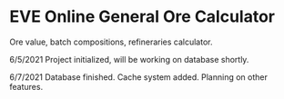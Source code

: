 # EVE Online General Ore Calculator
 Ore value, batch compositions, refineraries calculator.

6/5/2021 
Project initialized, will be working on database shortly.

6/7/2021
Database finished. Cache system added. Planning on other features.